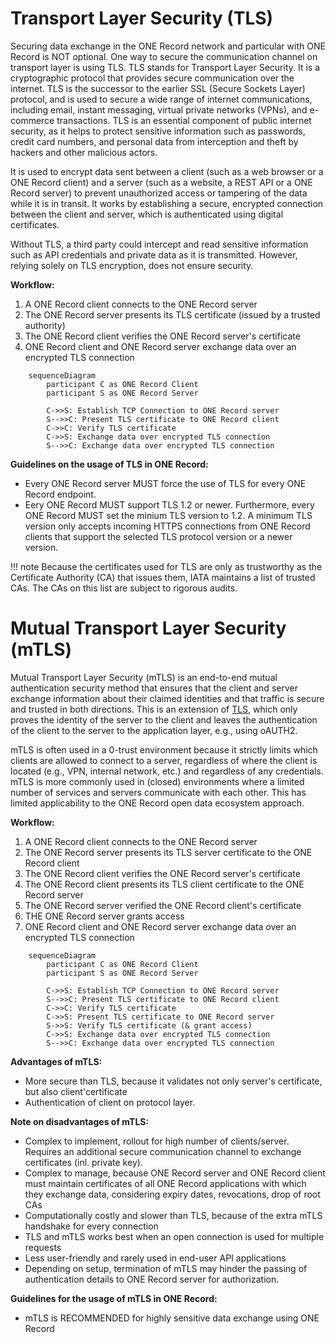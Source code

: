 # Transport Layer Security (TLS)
Securing data exchange in the ONE Record network and particular with ONE Record is NOT optional. 
One way to secure the communication channel on transport layer is using TLS.
TLS stands for Transport Layer Security. It is a cryptographic protocol that provides secure communication over the internet. 
TLS is the successor to the earlier SSL (Secure Sockets Layer) protocol, and is used to secure a wide range of internet communications, including email, instant messaging, virtual private networks (VPNs), and e-commerce transactions. 
TLS is an essential component of public internet security, as it helps to protect sensitive information such as passwords, credit card numbers, and personal data from interception and theft by hackers and other malicious actors.

It is used to encrypt data sent between a client (such as a web browser or a ONE Record client) and a server (such as a website, a REST API or a ONE Record server) to prevent unauthorized access or tampering of the data while it is in transit.
It works by establishing a secure, encrypted connection between the client and server, which is authenticated using digital certificates.

Without TLS, a third party could intercept and read sensitive information such as API credentials and private data as it is transmitted. However, relying solely on TLS encryption, does not ensure security.

**Workflow:**

1. A ONE Record client connects to the ONE Record server
2. The ONE Record server presents its TLS certificate (issued by a trusted authority)
3. The ONE Record client verifies the ONE Record server's certificate
4. ONE Record client and ONE Record server exchange data over an encrypted TLS connection

```mermaid
    sequenceDiagram
        participant C as ONE Record Client
        participant S as ONE Record Server

        C->>S: Establish TCP Connection to ONE Record server
        S-->>C: Present TLS certificate to ONE Record client
        C->>C: Verify TLS certificate
        C->>S: Exchange data over encrypted TLS connection
        S-->>C: Exchange data over encrypted TLS connection       
```

**Guidelines on the usage of TLS in ONE Record:**

- Every ONE Record server MUST force the use of TLS for every ONE Record endpoint.
- Eery ONE Record MUST support TLS 1.2 or newer. Furthermore, every ONE Record MUST set the minium TLS version to 1.2. A minimum TLS version only accepts incoming HTTPS connections from ONE Record clients that support the selected TLS protocol version or a newer version.


!!! note
    Because the certificates used for TLS are only as trustworthy as the Certificate Authority (CA) that issues them, IATA maintains a list of trusted CAs. 
    The CAs on this list are subject to rigorous audits.

# Mutual Transport Layer Security (mTLS)

Mutual Transport Layer Security (mTLS) is an end-to-end mutual authentication security method that ensures that the client and server exchange information about their claimed identities and that traffic is secure and trusted in both directions. This is an extension of [TLS](#transport-layer-security-tls), which only proves the identity of the server to the client and leaves the authentication of the client to the server to the application layer, e.g., using oAUTH2.

mTLS is often used in a 0-trust environment because it strictly limits which clients are allowed to connect to a server, regardless of where the client is located (e.g., VPN, internal network, etc.) and regardless of any credentials.
mTLS is more commonly used in (closed) environments where a limited number of services and servers communicate with each other. This has limited applicability to the ONE Record open data ecosystem approach.

**Workflow:**

1. A ONE Record client connects to the ONE Record server
2. The ONE Record server presents its TLS server certificate to the ONE Record client
3. The ONE Record client verifies the ONE Record server's certificate
4. The ONE Record client presents its TLS client certificate to the ONE Record server
5. The ONE Record server verified the ONE Record client's certificate
6. THE ONE Record server grants access
7. ONE Record client and ONE Record server exchange data over an encrypted TLS connection

```mermaid
    sequenceDiagram
        participant C as ONE Record Client
        participant S as ONE Record Server

        C->>S: Establish TCP Connection to ONE Record server
        S-->>C: Present TLS certificate to ONE Record client
        C->>C: Verify TLS certificate
        C->>S: Present TLS certificate to ONE Record server
        S->>S: Verify TLS certificate (& grant access)        
        C->>S: Exchange data over encrypted TLS connection
        S-->>C: Exchange data over encrypted TLS connection       
```

**Advantages of mTLS:**

- More secure than TLS, because it validates not only server's certificate, but also client'certificate
- Authentication of client on protocol layer.

**Note on disadvantages of mTLS:** 

- Complex to implement, rollout for high number of clients/server. Requires an additional secure communication channel to exchange certificates (inl. private key).
- Complex to manage, because ONE Record server and ONE Record client must maintain certificates of all ONE Record applications with which they exchange data, considering expiry dates, revocations, drop of root CAs
- Computationally costly and slower than TLS, because of the extra mTLS handshake for every connection
- TLS and mTLS works best when an open connection is used for multiple requests
- Less user-friendly and rarely used in end-user API applications
- Depending on setup, termination of mTLS may hinder the passing of authentication details to ONE Record server for authorization.

**Guidelines for the usage of mTLS in ONE Record:**

- mTLS is RECOMMENDED for highly sensitive data exchange using ONE Record

